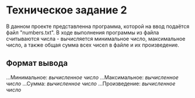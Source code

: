 # Техническое задание 2
В данном проекте представленна программа, которой на ввод подаётся файл "numbers.txt". В ходе выполнения программы из файла считываются числа - вычисляется минимальное число, максимальное число, а также общая сумма всех чисел в файле и их произведение.

## Формат вывода
...Минимальное: _вычисленное число_
...Максимальное: _вычисленное число_
...Сумма: _вычисленное число_
...Произведение: _вычисленное число_
